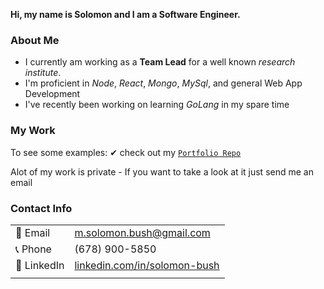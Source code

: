 **Hi, my name is Solomon and I am a Software Engineer.**

### About Me
- I currently am working as a **Team Lead** for a well known *research institute*.
- I'm proficient in *Node*, *React*, *Mongo*, *MySql*, and general Web App Development
- I've recently been working on learning *GoLang* in my spare time

### My Work
To see some examples: ✔ check out my [``Portfolio Repo``](https://github.com/solomon-bush/portfolio)

Alot of my work is private - If you want to take a look at it just send me an email

### Contact Info
|  |  |
|----| ----|
| 📧 Email | m.solomon.bush@gmail.com |
| 📞 Phone | (678) 900-5850           |
| 📰 LinkedIn | [linkedin.com/in/solomon-bush](https://linkedin.com/in/solomon-bush) |
| | |


<!--
**solomon-bush/solomon-bush** is a ✨ _special_ ✨ repository because its `README.md` (this file) appears on your GitHub profile.

Here are some ideas to get you started:

- 🔭 I’m currently working on ...
- 🌱 I’m currently learning ...
- 👯 I’m looking to collaborate on ...
- 🤔 I’m looking for help with ...
- 💬 Ask me about ...
- 📫 How to reach me: ...
- 😄 Pronouns: ...
- ⚡ Fun fact: ...
-->



